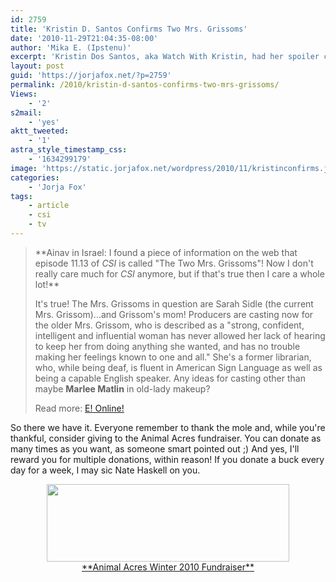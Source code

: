 ```yaml
---
id: 2759
title: 'Kristin D. Santos Confirms Two Mrs. Grissoms'
date: '2010-11-29T21:04:35-08:00'
author: 'Mika E. (Ipstenu)'
excerpt: 'Kristin Dos Santos, aka Watch With Kristin, had her spoiler chat today and confirmed that, yes, this is real and, yes, it''s what we thought.'
layout: post
guid: 'https://jorjafox.net/?p=2759'
permalink: /2010/kristin-d-santos-confirms-two-mrs-grissoms/
Views:
    - '2'
s2mail:
    - 'yes'
aktt_tweeted:
    - '1'
astra_style_timestamp_css:
    - '1634299179'
image: 'https://static.jorjafox.net/wordpress/2010/11/kristinconfirms.jpg'
categories:
    - 'Jorja Fox'
tags:
    - article
    - csi
    - tv
---
```


<blockquote>**Ainav in Israel: I found a piece of information on the web that episode 11.13 of <em>CSI</em> is called "The Two Mrs. Grissoms"! Now I don't really care much for <em>CSI</em> anymore, but if that's true then I care a whole lot!**

It's true! The Mrs. Grissoms in question are Sarah Sidle (the current Mrs. Grissom)...and Grissom's mom! Producers are casting now for the older Mrs. Grissom, who is described as a "strong, confident, intelligent and influential woman has never allowed her lack of hearing to keep her from doing anything she wanted, and has no trouble making her feelings known to one and all." She's a former librarian, who, while being deaf, is fluent in American Sign Language as well as being a capable English speaker. Any ideas for casting other than maybe **Marlee Matlin** in old-lady makeup?

Read more: <a href="http://www.eonline.com/uberblog/watch_with_kristin/b213428_spoiler_chat_smallville_glee_vampire.html">E! Online!</a></blockquote>

So there we have it.  Everyone remember to thank the mole and, while you're thankful, consider giving to the Animal Acres fundraiser. You can donate as many times as you want, as someone smart pointed out ;) And yes, I'll reward you for multiple donations, within reason! If you donate a buck every day for a week, I may sic Nate Haskell on you.

<center><a href="http://www.crowdrise.com/jfo-animalacres2010/fundraiser/jorjafoxonline"><img src="//static.jorjafox.net/wordpress/2010/11/crowdrise.jpg" alt="" title="crowdrise" width="388" height="124" class="aligncenter size-full wp-image-2683" /><br />**Animal Acres Winter 2010 Fundraiser**</a></center>
